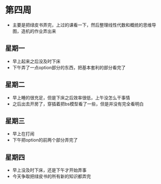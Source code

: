 # 第四周

- 主要是把绿皮书弄完，上过的课看一下，然后整理线性代数和概统的思维导图，造机的作业弄出来

## 星期一

- 早上起来之后没及时下床
- 下午弄了一点option部分的东西，把基本套利的部分看完了

## 星期二

- 早上睡的很充足，但是下床之后效率很低，上午没怎么干事情
- 之后出去开房了，穿插着把bs模型看了一些，但是并没有完全看明白

## 星期三

- 早上在打闹
- 下午把option的前两个部分弄完了

## 星期四

- 早上没及时下床，还是下午才开始弄事
- 今天争取把绿皮书的所有新的知识都弄完